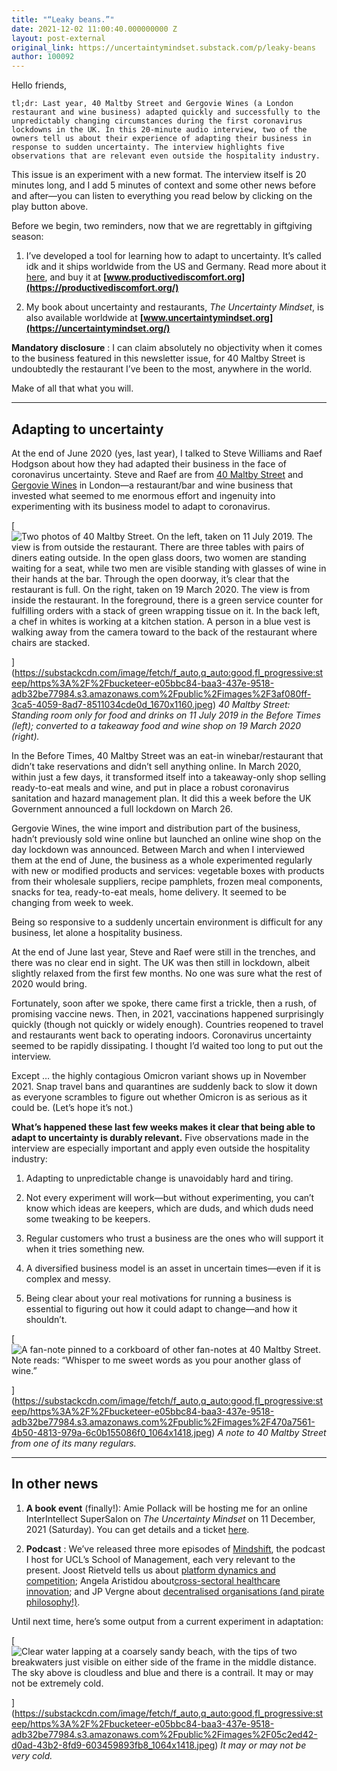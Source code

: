 ```yaml
---
title: "“Leaky beans.”"
date: 2021-12-02 11:00:40.000000000 Z
layout: post-external
original_link: https://uncertaintymindset.substack.com/p/leaky-beans
author: 100092
---
```


Hello friends,

```
tl;dr: Last year, 40 Maltby Street and Gergovie Wines (a London restaurant and wine business) adapted quickly and successfully to the unpredictably changing circumstances during the first coronavirus lockdowns in the UK. In this 20-minute audio interview, two of the owners tell us about their experience of adapting their business in response to sudden uncertainty. The interview highlights five observations that are relevant even outside the hospitality industry.
```

This issue is an experiment with a new format. The interview itself is 20 minutes long, and I add 5 minutes of context and some other news before and after—you can listen to everything you read below by clicking on the play button above.

Before we begin, two reminders, now that we are regrettably in giftgiving season:

1. I’ve developed a tool for learning how to adapt to uncertainty. It’s called idk and it ships worldwide from the US and Germany. Read more about it [here](https://uncertaintymindset.substack.com/p/re-learning-productive-discomfort), and buy it at **[www.productivediscomfort.org](https://productivediscomfort.org/)**

2. My book about uncertainty and restaurants, _The Uncertainty Mindset_, is also available worldwide at **[www.uncertaintymindset.org](https://uncertaintymindset.org/)**

**Mandatory disclosure** : I can claim absolutely no objectivity when it comes to the business featured in this newsletter issue, for 40 Maltby Street is undoubtedly the restaurant I’ve been to the most, anywhere in the world.

Make of all that what you will.

* * *

## Adapting to uncertainty

At the end of June 2020 (yes, last year), I talked to Steve Williams and Raef Hodgson about how they had adapted their business in the face of coronavirus uncertainty. Steve and Raef are from [40 Maltby Street](https://www.40maltbystreet.com/) and [Gergovie Wines](https://gergovie-wines.com/) in London—a restaurant/bar and wine business that invested what seemed to me enormous effort and ingenuity into experimenting with its business model to adapt to coronavirus.

[
 ![Two photos of 40 Maltby Street. On the left, taken on 11 July 2019. The view is from outside the restaurant. There are three tables with pairs of diners eating outside. In the open glass doors, two women are standing waiting for a seat, while two men are visible standing with glasses of wine in their hands at the bar. Through the open doorway, it’s clear that the restaurant is full. On the right, taken on 19 March 2020. The view is from inside the restaurant. In the foreground, there is a green service counter for fulfilling orders with a stack of green wrapping tissue on it. In the back left, a chef in whites is working at a kitchen station. A person in a blue vest is walking away from the camera toward to the back of the restaurant where chairs are stacked.](https://substackcdn.com/image/fetch/w_1456,c_limit,f_auto,q_auto:good,fl_progressive:steep/https%3A%2F%2Fbucketeer-e05bbc84-baa3-437e-9518-adb32be77984.s3.amazonaws.com%2Fpublic%2Fimages%2F3af080ff-3ca5-4059-8ad7-8511034cde0d_1670x1160.jpeg "Two photos of 40 Maltby Street. On the left, taken on 11 July 2019. The view is from outside the restaurant. There are three tables with pairs of diners eating outside. In the open glass doors, two women are standing waiting for a seat, while two men are visible standing with glasses of wine in their hands at the bar. Through the open doorway, it’s clear that the restaurant is full. On the right, taken on 19 March 2020. The view is from inside the restaurant. In the foreground, there is a green service counter for fulfilling orders with a stack of green wrapping tissue on it. In the back left, a chef in whites is working at a kitchen station. A person in a blue vest is walking away from the camera toward to the back of the restaurant where chairs are stacked.")

](https://substackcdn.com/image/fetch/f_auto,q_auto:good,fl_progressive:steep/https%3A%2F%2Fbucketeer-e05bbc84-baa3-437e-9518-adb32be77984.s3.amazonaws.com%2Fpublic%2Fimages%2F3af080ff-3ca5-4059-8ad7-8511034cde0d_1670x1160.jpeg)
_40 Maltby Street: Standing room only for food and drinks on 11 July 2019 in the Before Times (left); converted to a takeaway food and wine shop on 19 March 2020 (right)._

In the Before Times, 40 Maltby Street was an eat-in winebar/restaurant that didn’t take reservations and didn’t sell anything online. In March 2020, within just a few days, it transformed itself into a takeaway-only shop selling ready-to-eat meals and wine, and put in place a robust coronavirus sanitation and hazard management plan. It did this a week before the UK Government announced a full lockdown on March 26.

Gergovie Wines, the wine import and distribution part of the business, hadn’t previously sold wine online but launched an online wine shop on the day lockdown was announced. Between March and when I interviewed them at the end of June, the business as a whole experimented regularly with new or modified products and services: vegetable boxes with products from their wholesale suppliers, recipe pamphlets, frozen meal components, snacks for tea, ready-to-eat meals, home delivery. It seemed to be changing from week to week.

Being so responsive to a suddenly uncertain environment is difficult for any business, let alone a hospitality business.

At the end of June last year, Steve and Raef were still in the trenches, and there was no clear end in sight. The UK was then still in lockdown, albeit slightly relaxed from the first few months. No one was sure what the rest of 2020 would bring.

Fortunately, soon after we spoke, there came first a trickle, then a rush, of promising vaccine news. Then, in 2021, vaccinations happened surprisingly quickly (though not quickly or widely enough). Countries reopened to travel and restaurants went back to operating indoors. Coronavirus uncertainty seemed to be rapidly dissipating. I thought I’d waited too long to put out the interview.

Except … the highly contagious Omicron variant shows up in November 2021. Snap travel bans and quarantines are suddenly back to slow it down as everyone scrambles to figure out whether Omicron is as serious as it could be. (Let’s hope it’s not.)

**What’s happened these last few weeks makes it clear that being able to adapt to uncertainty is durably relevant.** Five observations made in the interview are especially important and apply even outside the hospitality industry:

1. Adapting to unpredictable change is unavoidably hard and tiring. 

2. Not every experiment will work—but without experimenting, you can’t know which ideas are keepers, which are duds, and which duds need some tweaking to be keepers. 

3. Regular customers who trust a business are the ones who will support it when it tries something new.

4. A diversified business model is an asset in uncertain times—even if it is complex and messy. 

5. Being clear about your real motivations for running a business is essential to figuring out how it could adapt to change—and how it shouldn’t.

[
 ![A fan-note pinned to a corkboard of other fan-notes at 40 Maltby Street. Note reads: “Whisper to me sweet words as you pour another glass of wine.”](https://substackcdn.com/image/fetch/w_1456,c_limit,f_auto,q_auto:good,fl_progressive:steep/https%3A%2F%2Fbucketeer-e05bbc84-baa3-437e-9518-adb32be77984.s3.amazonaws.com%2Fpublic%2Fimages%2F470a7561-4b50-4813-979a-6c0b155086f0_1064x1418.jpeg "A fan-note pinned to a corkboard of other fan-notes at 40 Maltby Street. Note reads: “Whisper to me sweet words as you pour another glass of wine.”")

](https://substackcdn.com/image/fetch/f_auto,q_auto:good,fl_progressive:steep/https%3A%2F%2Fbucketeer-e05bbc84-baa3-437e-9518-adb32be77984.s3.amazonaws.com%2Fpublic%2Fimages%2F470a7561-4b50-4813-979a-6c0b155086f0_1064x1418.jpeg)
_A note to 40 Maltby Street from one of its many regulars._

* * *

## In other news

1. **A book event** (finally!): Amie Pollack will be hosting me for an online InterIntellect SuperSalon on _The Uncertainty Mindset_ on 11 December, 2021 (Saturday). You can get details and a ticket [here](https://interintellect.com/salon/the-uncertainty-mindset-innovation-insights-from-the-frontiers-of-food-with-vaughn-tan/).

2. **Podcast** : We’ve released three more episodes of [Mindshift](https://www.mgmt.ucl.ac.uk/mind-shift-podcast), the podcast I host for UCL’s School of Management, each very relevant to the present. Joost Rietveld tells us about [platform dynamics and competition](https://play.acast.com/s/6151c9a83ec8840014f763a1/616ff0b0428e0300134a6cb0); Angela Aristidou about[cross-sectoral healthcare innovation](https://play.acast.com/s/6151c9a83ec8840014f763a1/618292ba1f020400170ba97d); and JP Vergne about [decentralised organisations (and pirate philosophy!)](https://play.acast.com/s/6151c9a83ec8840014f763a1/6194fef5123423001241a45f).

Until next time, here’s some output from a current experiment in adaptation:

[
 ![Clear water lapping at a coarsely sandy beach, with the tips of two breakwaters just visible on either side of the frame in the middle distance. The sky above is cloudless and blue and there is a contrail. It may or may not be extremely cold.](https://substackcdn.com/image/fetch/w_1456,c_limit,f_auto,q_auto:good,fl_progressive:steep/https%3A%2F%2Fbucketeer-e05bbc84-baa3-437e-9518-adb32be77984.s3.amazonaws.com%2Fpublic%2Fimages%2F05c2ed42-d0ad-43b2-8fd9-603459893fb8_1064x1418.jpeg "Clear water lapping at a coarsely sandy beach, with the tips of two breakwaters just visible on either side of the frame in the middle distance. The sky above is cloudless and blue and there is a contrail. It may or may not be extremely cold.")

](https://substackcdn.com/image/fetch/f_auto,q_auto:good,fl_progressive:steep/https%3A%2F%2Fbucketeer-e05bbc84-baa3-437e-9518-adb32be77984.s3.amazonaws.com%2Fpublic%2Fimages%2F05c2ed42-d0ad-43b2-8fd9-603459893fb8_1064x1418.jpeg)
_It may or may not be very cold._

